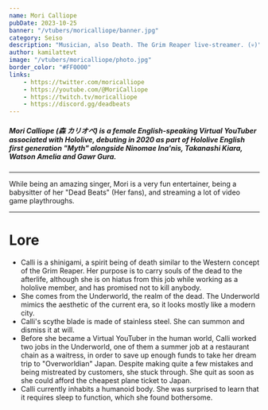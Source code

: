 ```yaml
---
name: Mori Calliope
pubDate: 2023-10-25
banner: "/vtubers/moricalliope/banner.jpg"
category: Seiso
description: "Musician, also Death. The Grim Reaper live-streamer. (💀)"
author: kamilattevt
image: "/vtubers/moricalliope/photo.jpg"
border_color: "#FF0000"
links: 
    - https://twitter.com/moricalliope
    - https://youtube.com/@MoriCalliope
    - https://twitch.tv/moricalliope
    - https://discord.gg/deadbeats
---
```


##### Mori Calliope (森 カリオペ) is a female English-speaking Virtual YouTuber associated with Hololive, debuting in 2020 as part of Hololive English first generation "Myth" alongside Ninomae Ina'nis, Takanashi Kiara, Watson Amelia and Gawr Gura.
--- 
While being an amazing singer, <!-- 
My Idol too :p
 -Kami
--> 
Mori is a very fun entertainer, being a babysitter of her "Dead Beats" (Her fans), <!-- 
Us :3
-Kami
-->and streaming a lot of video game playthroughs. 

---

# Lore
- Calli is a shinigami, a spirit being of death similar to the Western concept of the Grim Reaper. Her purpose is to carry souls of the dead to the afterlife, although she is on hiatus from this job while working as a hololive member, and has promised not to kill anybody.
- She comes from the Underworld, the realm of the dead. The Underworld mimics the aesthetic of the current era, so it looks mostly like a modern city.
- Calli's scythe blade is made of stainless steel. She can summon and dismiss it at will.
- Before she became a Virtual YouTuber in the human world, Calli worked two jobs in the Underworld, one of them a summer job at a restaurant chain as a waitress, in order to save up enough funds to take her dream trip to "Overworldian" Japan. Despite making quite a few mistakes and being mistreated by customers, she stuck through. She quit as soon as she could afford the cheapest plane ticket to Japan.
- Calli currently inhabits a humanoid body. She was surprised to learn that it requires sleep to function, which she found bothersome.